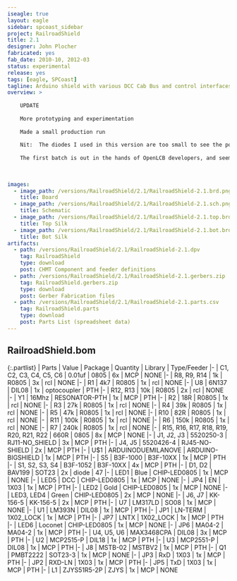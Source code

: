 ```yaml
---
iseagle: true
layout: eagle
sidebar: spcoast_sidebar
project: RailroadShield
title: 2.1
designer: John Plocher
fabricated: yes
fab_date: 2010-10, 2012-03
status: experimental
release: yes
tags: [eagle, SPCoast]
tagline: Arduino shield with various DCC Cab Bus and control interfaces
overview: >
    
    UPDATE
    
    More prototyping and experimentation
    
    Made a small production run
    
    Nit:  The diodes I used in this version are too small to see the polarity banding, which makes assembly difficult!
    
    The first batch is out in the hands of OpenLCB developers, and seems to be working well - except for the overloading of D10 by the CAN SPI code, one of the buttons and the ethernet SPI shield...  Sigh.
    
    
    
images:
  - image_path: /versions/RailroadShield/2.1/RailroadShield-2.1.brd.png
    title: Board
  - image_path: /versions/RailroadShield/2.1/RailroadShield-2.1.sch.png
    title: Schematic
  - image_path: /versions/RailroadShield/2.1/RailroadShield-2.1.top.brd.png
    title: Top Silk
  - image_path: /versions/RailroadShield/2.1/RailroadShield-2.1.bot.brd.png
    title: Bot Silk
artifacts:
  - path: /versions/RailroadShield/2.1/RailroadShield-2.1.dpv
    tag: RailroadShield
    type: download
    post: CHMT Component and feeder definitions
  - path: /versions/RailroadShield/2.1/RailroadShield-2.1.gerbers.zip
    tag: RailroadShield.gerbers.zip
    type: download
    post: Gerber Fabrication files
  - path: /versions/RailroadShield/2.1/RailroadShield-2.1.parts.csv
    tag: RailroadShield.parts
    type: download
    post: Parts List (spreadsheet data)
---
```


## RailroadShield.bom

{:.partlist}
| Parts | Value | Package | Quantity | Library | Type/Feeder
|-
| C1, C2, C3, C4, C5, C6 | 0.01uf | 0805 | 6x | MCP | NONE
|-
| R8, R9, R14 | 1k | R0805 | 3x | rcl | NONE
|-
| R1 | 4k7 | R0805 | 1x | rcl | NONE
|-
| U8 | 6N137 | DIL08 | 1x | optocoupler | PTH
|-
| R12, R13 | 10k | R0805 | 2x | rcl | NONE
|-
| Y1 | 16Mhz | RESONATOR-PTH | 1x | MCP | PTH
|-
| R2 | 18R | R0805 | 1x | rcl | NONE
|-
| R3 | 27k | R0805 | 1x | rcl | NONE
|-
| R4 | 39k | R0805 | 1x | rcl | NONE
|-
| R5 | 47k | R0805 | 1x | rcl | NONE
|-
| R10 | 82R | R0805 | 1x | rcl | NONE
|-
| R11 | 100k | R0805 | 1x | rcl | NONE
|-
| R6 | 150k | R0805 | 1x | rcl | NONE
|-
| R7 | 240k | R0805 | 1x | rcl | NONE
|-
| R15, R16, R17, R18, R19, R20, R21, R22 | 660R | 0805 | 8x | MCP | NONE
|-
| J1, J2, J3 | 5520250-3 | RJ11-NO_SHIELD | 3x | MCP | PTH
|-
| J4, J5 | 5520426-4 | RJ45-NO-SHIELD | 2x | MCP | PTH
|-
| U$1 | ARDUINODUEMILANOVE | ARDUINO-BIGSHIELD | 1x | MCP | PTH
|-
| S5 | B3F-1000 | B3F-10XX | 1x | MCP | PTH
|-
| S1, S2, S3, S4 | B3F-1052 | B3F-10XX | 4x | MCP | PTH
|-
| D1, D2 | BAV199 | SOT23 | 2x | diode | 47
|-
| LED1 | Blue | CHIP-LED0805 | 1x | MCP | NONE
|-
| LED5 | DCC | CHIP-LED0805 | 1x | MCP | NONE
|-
| JP4 | EN | 1X03 | 1x | MCP | PTH
|-
| LED2 | Gold | CHIP-LED0805 | 1x | MCP | NONE
|-
| LED3, LED4 | Green | CHIP-LED0805 | 2x | MCP | NONE
|-
| J6, J7 | KK-156-5 | KK-156-5 | 2x | MCP | PTH
|-
| U7 | LM317LD | SO08 | 1x | MCP | NONE
|-
| U1 | LM393N | DIL08 | 1x | MCP | PTH
|-
| JP1 | LN-TERM | 1X02_LOCK | 1x | MCP | PTH
|-
| JP7 | LNTX | 1X02_LOCK | 1x | MCP | PTH
|-
| LED6 | Loconet | CHIP-LED0805 | 1x | MCP | NONE
|-
| JP6 | MA04-2 | MA04-2 | 1x | MCP | PTH
|-
| U4, U5, U6 | MAX3468CPA | DIL08 | 3x | MCP | PTH
|-
| U2 | MCP2515-P | DIL18 | 1x | MCP | PTH
|-
| U3 | MCP2551-P | DIL08 | 1x | MCP | PTH
|-
| J8 | MSTB-02 | MSTBV2 | 1x | MCP | PTH
|-
| Q1 | PMBT2222 | SOT23-3 | 1x | MCP | NONE
|-
| JP3 | RxD | 1X03 | 1x | MCP | PTH
|-
| JP2 | RXD-LN | 1X03 | 1x | MCP | PTH
|-
| JP5 | TxD | 1X03 | 1x | MCP | PTH
|-
| L1 | ZJYS51R5-2P | ZJYS | 1x | MCP | NONE
